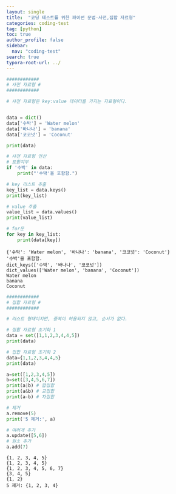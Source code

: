 ```yaml
---
layout: single
title:  "코딩 테스트를 위한 파이썬 문법-사전,집합 자료형"
categories: coding-test
tag: [python]
toc: true
author_profile: false
sidebar:
  nav: "coding-test"
search: true
typora-root-url: ../
---
```


```python
############
# 사전 자료형 #
############

# 사전 자료형은 key:value 데이터를 가지는 자료형이다. 
```


```python

data = dict()
data['수박'] = 'Water melon'
data['바나나'] = 'banana'
data['코코넛'] = 'Coconut'

print(data)

# 사전 자료형 연산
# 포함여부
if '수박' in data:
    print("'수박'을 포함함.")

# key 리스트 추출
key_list = data.keys()
print(key_list)

# value 추출
value_list = data.values()
print(value_list)

# for문
for key in key_list:
    print(data[key])
```

    {'수박': 'Water melon', '바나나': 'banana', '코코넛': 'Coconut'}
    '수박'을 포함함.
    dict_keys(['수박', '바나나', '코코넛'])
    dict_values(['Water melon', 'banana', 'Coconut'])
    Water melon
    banana
    Coconut



```python
############
# 집합 자료형 #
############

# 리스트 형태이지만, 중복이 허용되지 않고, 순서가 없다.
```


```python
# 집합 자료형 초기화 1
data = set([1,1,2,3,4,4,5])
print(data)

# 집합 자료형 초기화 2
data={1,1,2,3,4,4,5}
print(data)

a=set([1,2,3,4,5])
b=set([3,4,5,6,7])
print(a|b) # 합집합
print(a&b) # 교집합
print(a-b) # 차집합

# 제거
a.remove(5)
print('5 제거:', a)

# 여러개 추가
a.update([5,6])
# 원소 추가
a.add(7)
```

    {1, 2, 3, 4, 5}
    {1, 2, 3, 4, 5}
    {1, 2, 3, 4, 5, 6, 7}
    {3, 4, 5}
    {1, 2}
    5 제거: {1, 2, 3, 4}

